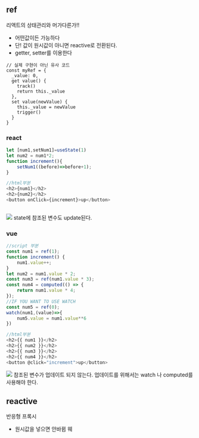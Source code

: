 
## ref
리액트의 상태관리와 머가다른가!!
- 어떤값이든 가능하다
- 단! 값이 원시값이 아니면 reactive로 전환된다.
- getter, setter를 이용한다
```JS
// 실제 구현이 아닌 유사 코드
const myRef = {
  _value: 0,
  get value() {
    track()
    return this._value
  },
  set value(newValue) {
    this._value = newValue
    trigger()
  }
}
```
### react
```js
let [num1,setNum1]=useState(1)
let num2 = num1*2;
function increment(){
	setNum1((before)=>before+1);
}

//html부분
<h2>{num1}</h2>
<h2>{num2}</h2>
<button onClick={increment}>up</button>
  
```
![](Pasted%20image%2020240702135541.png)
state에 참조된 변수도 update된다.

### vue
```js
//script 부분
const num1 = ref(1);
function increment() {
	num1.value++;
}
let num2 = num1.value * 2;
const num3 = ref(num1.value * 3);
const num4 = computed(() => {
	return num1.value * 4;
});
//IF YOU WANT TO USE WATCH
const num5 = ref(0);
watch(num1,(value)=>{
	num5.value = num1.value**6
})

//html부분
<h2>{{ num1 }}</h2>
<h2>{{ num2 }}</h2>
<h2>{{ num3 }}</h2>
<h2>{{ num4 }}</h2>
<button @click="increment">up</button>
```

![](Pasted%20image%2020240702135910.png)
참조된 변수가 업데이트 되지 않는다.
업데이트를 위해서는 watch 나 computed를 사용해야 한다.

## reactive
반응형 프록시
- 원시값을 넣으면 안바뀜 웨
```

```